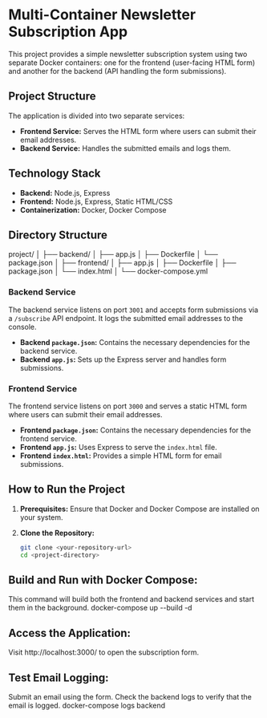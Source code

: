 # Multi-Container Newsletter Subscription App

This project provides a simple newsletter subscription system using two separate Docker containers: one for the frontend (user-facing HTML form) and another for the backend (API handling the form submissions). 

## Project Structure
The application is divided into two separate services:
- **Frontend Service:** Serves the HTML form where users can submit their email addresses.
- **Backend Service:** Handles the submitted emails and logs them.

## Technology Stack
- **Backend:** Node.js, Express
- **Frontend:** Node.js, Express, Static HTML/CSS
- **Containerization:** Docker, Docker Compose

## Directory Structure
project/
│
├── backend/
│ ├── app.js
│ ├── Dockerfile
│ └── package.json
│
├── frontend/
│ ├── app.js
│ ├── Dockerfile
│ ├── package.json
│ └── index.html
│
└── docker-compose.yml

### Backend Service
The backend service listens on port `3001` and accepts form submissions via a `/subscribe` API endpoint. It logs the submitted email addresses to the console.

- **Backend `package.json`:** Contains the necessary dependencies for the backend service.
- **Backend `app.js`:** Sets up the Express server and handles form submissions.

### Frontend Service
The frontend service listens on port `3000` and serves a static HTML form where users can submit their email addresses.

- **Frontend `package.json`:** Contains the necessary dependencies for the frontend service.
- **Frontend `app.js`:** Uses Express to serve the `index.html` file.
- **Frontend `index.html`:** Provides a simple HTML form for email submissions.

## How to Run the Project
1. **Prerequisites:** Ensure that Docker and Docker Compose are installed on your system.

2. **Clone the Repository:**
   ```bash
   git clone <your-repository-url>
   cd <project-directory>
## Build and Run with Docker Compose:
This command will build both the frontend and backend services and start them in the background.
docker-compose up --build -d
## Access the Application:
Visit http://localhost:3000/ to open the subscription form.
## Test Email Logging:
Submit an email using the form.
Check the backend logs to verify that the email is logged.
docker-compose logs backend
